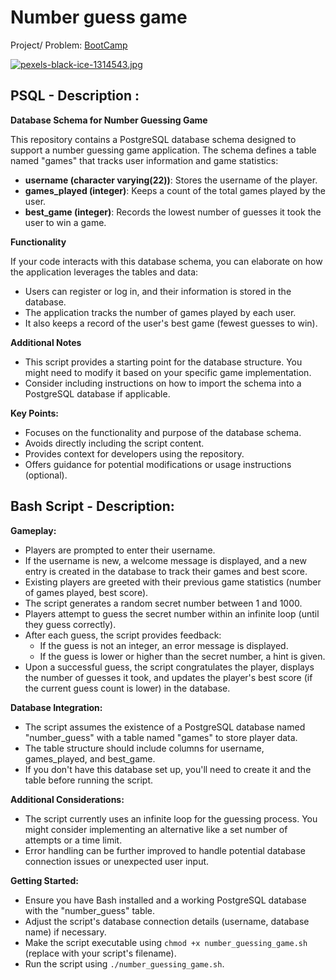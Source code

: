 # Number guess game
Project/ Problem: [BootCamp](https://www.freecodecamp.org/learn/relational-database/build-a-number-guessing-game-project/build-a-number-guessing-game)

[![pexels-black-ice-1314543.jpg](https://i.postimg.cc/yYQr5Q4Q/pexels-black-ice-1314543.jpg)](https://postimg.cc/ykRP3TNc)

## PSQL - Description : 

**Database Schema for Number Guessing Game**

This repository contains a PostgreSQL database schema designed to support a number guessing game application. The schema defines a table named "games" that tracks user information and game statistics:

* **username (character varying(22))**: Stores the username of the player.
* **games_played (integer)**: Keeps a count of the total games played by the user.
* **best_game (integer)**: Records the lowest number of guesses it took the user to win a game.

**Functionality**

If your code interacts with this database schema, you can elaborate on how the application leverages the tables and data:

* Users can register or log in, and their information is stored in the database.
* The application tracks the number of games played by each user.
* It also keeps a record of the user's best game (fewest guesses to win).

**Additional Notes**

* This script provides a starting point for the database structure. You might need to modify it based on your specific game implementation.
* Consider including instructions on how to import the schema into a PostgreSQL database if applicable.

**Key Points:**

* Focuses on the functionality and purpose of the database schema.
* Avoids directly including the script content.
* Provides context for developers using the repository.
* Offers guidance for potential modifications or usage instructions (optional).


 ## Bash Script - Description: 

**Gameplay:**

* Players are prompted to enter their username.
* If the username is new, a welcome message is displayed, and a new entry is created in the database to track their games and best score.
* Existing players are greeted with their previous game statistics (number of games played, best score).
* The script generates a random secret number between 1 and 1000.
* Players attempt to guess the secret number within an infinite loop (until they guess correctly).
* After each guess, the script provides feedback:
    * If the guess is not an integer, an error message is displayed.
    * If the guess is lower or higher than the secret number, a hint is given.
* Upon a successful guess, the script congratulates the player, displays the number of guesses it took, and updates the player's best score (if the current guess count is lower) in the database.

**Database Integration:**

* The script assumes the existence of a PostgreSQL database named "number_guess" with a table named "games" to store player data.
* The table structure should include columns for username, games_played, and best_game.
* If you don't have this database set up, you'll need to create it and the table before running the script.

**Additional Considerations:**

* The script currently uses an infinite loop for the guessing process. You might consider implementing an alternative like a set number of attempts or a time limit.
* Error handling can be further improved to handle potential database connection issues or unexpected user input.

**Getting Started:**

* Ensure you have Bash installed and a working PostgreSQL database with the "number_guess" table.
* Adjust the script's database connection details (username, database name) if necessary.
* Make the script executable using `chmod +x number_guessing_game.sh` (replace with your script's filename).
* Run the script using `./number_guessing_game.sh`. 
